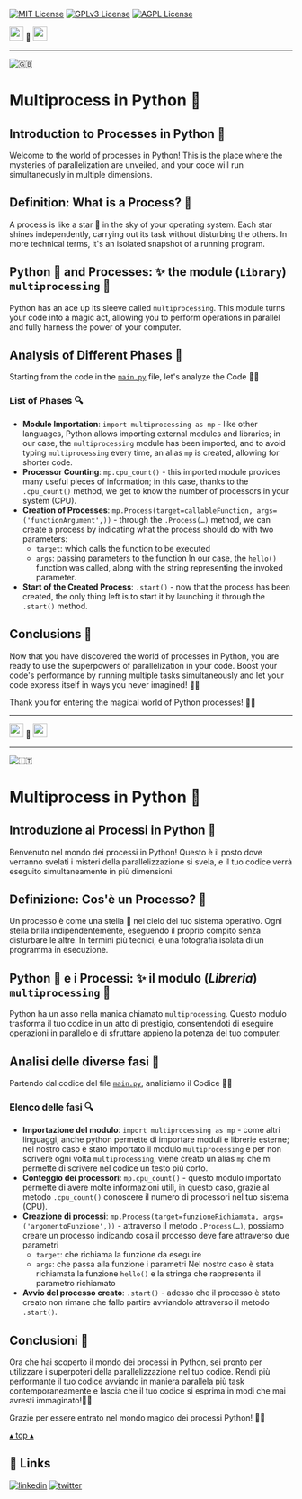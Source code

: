 [![MIT License](https://img.shields.io/badge/License-MIT-green.svg)](https://choosealicense.com/licenses/mit/)
[![GPLv3 License](https://img.shields.io/badge/License-GPL%20v3-yellow.svg)](https://opensource.org/licenses/)
[![AGPL License](https://img.shields.io/badge/license-AGPL-blue.svg)](http://www.gnu.org/licenses/agpl-3.0)

<a name="TOP"></a>

<a href="#IT"><img style="height:25px" src="https://em-content.zobj.net/thumbs/60/whatsapp/352/flag-italy_1f1ee-1f1f9.png" /></a>
🤍
<a href="#EN"><img style="height:25px" src="https://em-content.zobj.net/thumbs/60/whatsapp/352/flag-united-kingdom_1f1ec-1f1e7.png" /></a>

<hr />


![🇬🇧](https://em-content.zobj.net/thumbs/60/whatsapp/352/flag-united-kingdom_1f1ec-1f1e7.png) <a name="EN"></a>
# Multiprocess in Python 🚀

## Introduction to Processes in Python 👋
Welcome to the world of processes in Python! This is the place where the mysteries of parallelization are unveiled, and your code will run simultaneously in multiple dimensions.

## **Definition**: What is a Process? 🔄

A process is like a star 🌟 in the sky of your operating system.
Each star shines independently, carrying out its task without disturbing the others. In more technical terms, it's an isolated snapshot of a running program.

## Python 🐍 and Processes: ✨ the **module** (`Library`) `multiprocessing` 🎩

Python has an ace up its sleeve called `multiprocessing`.
This module turns your code into a magic act, allowing you to perform operations in parallel and fully harness the power of your computer.

## Analysis of Different Phases 🚀

Starting from the code in the [`main.py`](./main.py) file, let's analyze the Code 🕵️‍♂️

### List of Phases 🔍

* **Module Importation**: `import multiprocessing as mp` - like other languages, Python allows importing external modules and libraries; in our case, the `multiprocessing` module has been imported, and to avoid typing `multiprocessing` every time, an alias `mp` is created, allowing for shorter code.
* **Processor Counting**: `mp.cpu_count()` - this imported module provides many useful pieces of information; in this case, thanks to the `.cpu_count()` method, we get to know the number of processors in your system (CPU).
* **Creation of Processes**: `mp.Process(target=callableFunction, args=('functionArgument',))` - through the `.Process(…)` method, we can create a process by indicating what the process should do with two parameters:
	- `target`: which calls the function to be executed
	- `args`: passing parameters to the function
In our case, the `hello()` function was called, along with the string representing the invoked parameter.
* **Start of the Created Process**: `.start()` - now that the process has been created, the only thing left is to start it by launching it through the `.start()` method.

## Conclusions 🌈

Now that you have discovered the world of processes in Python, you are ready to use the superpowers of parallelization in your code.
Boost your code's performance by running multiple tasks simultaneously and let your code express itself in ways you never imagined! 🚀✨

Thank you for entering the magical world of Python processes! 🌟✨


<hr/>

<a href="#IT"><img style="height:25px" src="https://em-content.zobj.net/thumbs/60/whatsapp/352/flag-italy_1f1ee-1f1f9.png" /></a> 🤍 <a href="#EN"><img style="height:25px" src="https://em-content.zobj.net/thumbs/60/whatsapp/352/flag-united-kingdom_1f1ec-1f1e7.png" /></a>

<hr />


![🇮🇹](https://em-content.zobj.net/thumbs/60/whatsapp/352/flag-italy_1f1ee-1f1f9.png) <a name="IT"></A>
# Multiprocess in Python 🚀

## Introduzione ai Processi in Python 👋
Benvenuto nel mondo dei processi in Python!
Questo è il posto dove verranno svelati i misteri della parallelizzazione si svela, e il tuo codice verrà eseguito simultaneamente in più dimensioni.

## **Definizione**: Cos'è un Processo? 🔄

Un processo è come una stella 🌟 nel cielo del tuo sistema operativo.
Ogni stella brilla indipendentemente, eseguendo il proprio compito senza disturbare le altre.
In termini più tecnici, è una fotografia isolata di un programma in esecuzione.

## Python 🐍 e i Processi: ✨ il **modulo** (*Libreria*) `multiprocessing` 🎩

Python ha un asso nella manica chiamato `multiprocessing`.
Questo modulo trasforma il tuo codice in un atto di prestigio, consentendoti di eseguire operazioni in parallelo e di sfruttare appieno la potenza del tuo computer.

## Analisi delle diverse fasi 🚀

Partendo dal codice del file [`main.py`](./main.py), analiziamo il Codice 🕵️‍♂️

### Elenco delle fasi 🔍

* **Importazione del modulo**: `import multiprocessing as mp` - come altri linguaggi, anche python permette di importare moduli e librerie esterne; nel nostro caso è stato importato il modulo `multiprocessing` e per non scrivere ogni volta `multiprocessing`, viene creato un alias `mp` che mi permette di scrivere nel codice un testo più corto.
* **Conteggio dei processori**: `mp.cpu_count()` - questo modulo importato permette di avere molte informazioni utili, in questo caso, grazie al metodo `.cpu_count()` conoscere il numero di processori nel tuo sistema (CPU).
* **Creazione di processi**: `mp.Process(target=funzioneRichiamata, args=('argomentoFunzione',))` - attraverso il metodo `.Process(…)`, possiamo creare un processo indicando cosa il processo deve fare attraverso due parametri
	- `target`: che richiama la funzione da eseguire
	- `args`: che passa alla funzione i parametri
Nel nostro caso è stata richiamata la funzione `hello()` e la stringa che rappresenta il parametro richiamato
* **Avvio del processo creato**: `.start()` - adesso che il processo è stato creato non rimane che fallo partire avviandolo attraverso il metodo `.start()`.

## Conclusioni 🌈

Ora che hai scoperto il mondo dei processi in Python, sei pronto per utilizzare i superpoteri della parallelizzazione nel tuo codice.
Rendi più performante il tuo codice avviando in maniera parallela più task contemporaneamente e lascia che il tuo codice si esprima in modi che mai avresti immaginato!🚀✨

Grazie per essere entrato nel mondo magico dei processi Python! 🌟✨


<a href="#TOP">&utrif; top &utrif;</a>

## 🔗 Links
[![linkedin](https://img.shields.io/badge/linkedin-0A66C2?style=for-the-badge&logo=linkedin&logoColor=white)](https://www.linkedin.com/in/biagio-rosario-greco-77145774/)
[![twitter](https://img.shields.io/badge/twitter-1DA1F2?style=for-the-badge&logo=twitter&logoColor=white)](https://twitter.com/birg_81)